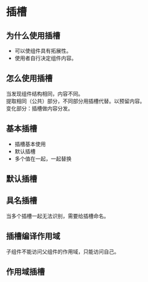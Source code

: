 # 插槽

## 为什么使用插槽

* 可以使组件具有拓展性。
* 使用者自行决定组件内容。

## 怎么使用插槽

当发现组件结构相同，内容不同。<br>
提取相同（公共）部分，不同部分用插槽代替。以预留内容。<br>
变化部分：插槽做内容分发。

## 基本插槽

* 插槽基本使用<slot></slot>
* 默认插槽
* 多个值在一起，一起替换

## 默认插槽

## 具名插槽

当多个插槽一起无法识别，需要给插槽命名。

## 插槽编译作用域

子组件不能访问父组件的作用域，只能访问自己。

## 作用域插槽



